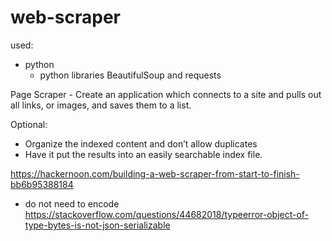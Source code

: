 # web-scraper

used:
* python
  * python libraries BeautifulSoup and requests


Page Scraper - Create an application which connects to a site and pulls out all links, or images, and saves them to a list.

Optional:
* Organize the indexed content and don’t allow duplicates
* Have it put the results into an easily searchable index file.

https://hackernoon.com/building-a-web-scraper-from-start-to-finish-bb6b95388184
* do not need to encode https://stackoverflow.com/questions/44682018/typeerror-object-of-type-bytes-is-not-json-serializable
